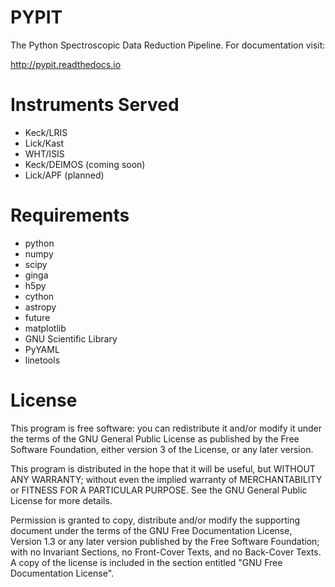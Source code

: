 # PYPIT
The Python Spectroscopic Data Reduction Pipeline.  For
documentation visit:

http://pypit.readthedocs.io

# Instruments Served
* Keck/LRIS 
* Lick/Kast 
* WHT/ISIS
* Keck/DEIMOS (coming soon)
* Lick/APF (planned)

# Requirements
* python
* numpy
* scipy
* ginga
* h5py
* cython
* astropy
* future
* matplotlib
* GNU Scientific Library
* PyYAML
* linetools

# License
This program is free software: you can redistribute it and/or modify
it under the terms of the GNU General Public License as published by
the Free Software Foundation, either version 3 of the License, or
any later version.

This program is distributed in the hope that it will be useful,
but WITHOUT ANY WARRANTY; without even the implied warranty of
MERCHANTABILITY or FITNESS FOR A PARTICULAR PURPOSE.  See the
GNU General Public License for more details.

Permission is granted to copy, distribute and/or modify the supporting document
under the terms of the GNU Free Documentation License, Version 1.3
or any later version published by the Free Software Foundation;
with no Invariant Sections, no Front-Cover Texts, and no Back-Cover Texts.
A copy of the license is included in the section entitled "GNU
Free Documentation License".
